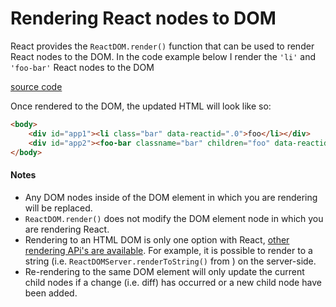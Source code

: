 # Rendering React nodes to DOM

React provides the `ReactDOM.render()` function that can be used to render React nodes to the DOM. In the code example below I render the `'li'` and `'foo-bar'` React nodes to the DOM

[source code](https://jsfiddle.net/LLz4p3ox/#tabs=js,result,html,resources)

Once rendered to the DOM, the updated HTML will look like so:

```html
<body>
    <div id="app1"><li class="bar" data-reactid=".0">foo</li></div>
    <div id="app2"><foo-bar classname="bar" children="foo" data-reactid=".1">foo</foo-bar></div>
</body>
```

#### Notes

* Any DOM nodes inside of the DOM element in which you are rendering will be replaced.
* `ReactDOM.render()` does not modify the DOM element node in which you are rendering React.
* Rendering to an HTML DOM is only one option with React, [other rendering APi's are available](https://facebook.github.io/react/docs/top-level-api.html#reactdomserver.rendertostring). For example, it is possible to render to a string (i.e. `ReactDOMServer.renderToString()` from ) on the server-side.
* Re-rendering to the same DOM element will only update the current child nodes if a change (i.e. diff) has occurred or a new child node have been added.
